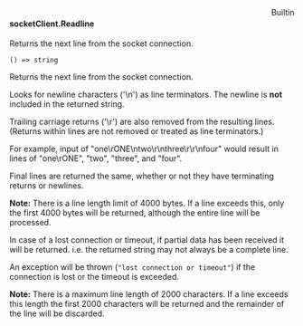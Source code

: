 <div style="float:right"><span class="builtin">Builtin</span></div>

#### socketClient.Readline

Returns the next line from the socket connection.

``` suneido
() => string
```

Returns the next line from the socket connection.

Looks for newline characters ('\n') as line terminators. The newline is **not** included in the returned string.

Trailing carriage returns ('\r') are also removed from the resulting lines. (Returns within lines are not removed or treated as line terminators.)

For example, input of "one\rONE\ntwo\r\nthree\r\r\nfour" would result in lines of "one\rONE", "two", "three", and "four".

Final lines are returned the same, whether or not they have terminating returns or newlines.

**Note:** There is a line length limit of 4000 bytes. If a line exceeds this, only the first 4000 bytes will be returned, although the entire line will be processed.

In case of a lost connection or timeout, if partial data has been received it will be returned. i.e. the returned string may not always be a complete line.

An exception will be thrown (`"lost connection or timeout"`) if the connection is lost or the timeout is exceeded.

**Note:** There is a maximum line length of 2000 characters. If a line exceeds this length the first 2000 characters will be returned and the remainder of the line will be discarded.